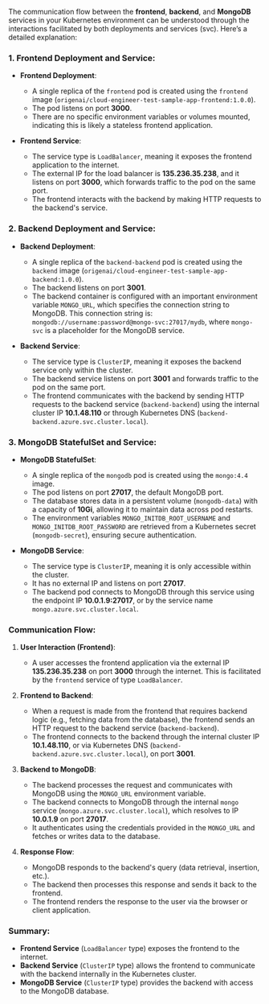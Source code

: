 The communication flow between the **frontend**, **backend**, and **MongoDB** services in your Kubernetes environment can be understood through the interactions facilitated by both deployments and services (svc). Here’s a detailed explanation:

### 1. **Frontend Deployment and Service**:
   - **Frontend Deployment**:
     - A single replica of the `frontend` pod is created using the `frontend` image (`origenai/cloud-engineer-test-sample-app-frontend:1.0.0`).
     - The pod listens on port **3000**.
     - There are no specific environment variables or volumes mounted, indicating this is likely a stateless frontend application.

   - **Frontend Service**:
     - The service type is `LoadBalancer`, meaning it exposes the frontend application to the internet.
     - The external IP for the load balancer is **135.236.35.238**, and it listens on port **3000**, which forwards traffic to the pod on the same port.
     - The frontend interacts with the backend by making HTTP requests to the backend's service.

### 2. **Backend Deployment and Service**:
   - **Backend Deployment**:
     - A single replica of the `backend-backend` pod is created using the `backend` image (`origenai/cloud-engineer-test-sample-app-backend:1.0.0`).
     - The backend listens on port **3001**.
     - The backend container is configured with an important environment variable `MONGO_URL`, which specifies the connection string to MongoDB. This connection string is: `mongodb://username:password@mongo-svc:27017/mydb`, where `mongo-svc` is a placeholder for the MongoDB service.

   - **Backend Service**:
     - The service type is `ClusterIP`, meaning it exposes the backend service only within the cluster.
     - The backend service listens on port **3001** and forwards traffic to the pod on the same port.
     - The frontend communicates with the backend by sending HTTP requests to the backend service (`backend-backend`) using the internal cluster IP **10.1.48.110** or through Kubernetes DNS (`backend-backend.azure.svc.cluster.local`).

### 3. **MongoDB StatefulSet and Service**:
   - **MongoDB StatefulSet**:
     - A single replica of the `mongodb` pod is created using the `mongo:4.4` image.
     - The pod listens on port **27017**, the default MongoDB port.
     - The database stores data in a persistent volume (`mongodb-data`) with a capacity of **10Gi**, allowing it to maintain data across pod restarts.
     - The environment variables `MONGO_INITDB_ROOT_USERNAME` and `MONGO_INITDB_ROOT_PASSWORD` are retrieved from a Kubernetes secret (`mongodb-secret`), ensuring secure authentication.

   - **MongoDB Service**:
     - The service type is `ClusterIP`, meaning it is only accessible within the cluster.
     - It has no external IP and listens on port **27017**.
     - The backend pod connects to MongoDB through this service using the endpoint IP **10.0.1.9:27017**, or by the service name `mongo.azure.svc.cluster.local`.

### **Communication Flow**:
1. **User Interaction (Frontend)**:
   - A user accesses the frontend application via the external IP **135.236.35.238** on port **3000** through the internet. This is facilitated by the `frontend` service of type `LoadBalancer`.

2. **Frontend to Backend**:
   - When a request is made from the frontend that requires backend logic (e.g., fetching data from the database), the frontend sends an HTTP request to the backend service (`backend-backend`).
   - The frontend connects to the backend through the internal cluster IP **10.1.48.110**, or via Kubernetes DNS (`backend-backend.azure.svc.cluster.local`), on port **3001**.

3. **Backend to MongoDB**:
   - The backend processes the request and communicates with MongoDB using the `MONGO_URL` environment variable.
   - The backend connects to MongoDB through the internal `mongo` service (`mongo.azure.svc.cluster.local`), which resolves to IP **10.0.1.9** on port **27017**.
   - It authenticates using the credentials provided in the `MONGO_URL` and fetches or writes data to the database.

4. **Response Flow**:
   - MongoDB responds to the backend's query (data retrieval, insertion, etc.).
   - The backend then processes this response and sends it back to the frontend.
   - The frontend renders the response to the user via the browser or client application.

### **Summary**:
- **Frontend Service** (`LoadBalancer` type) exposes the frontend to the internet.
- **Backend Service** (`ClusterIP` type) allows the frontend to communicate with the backend internally in the Kubernetes cluster.
- **MongoDB Service** (`ClusterIP` type) provides the backend with access to the MongoDB database.
